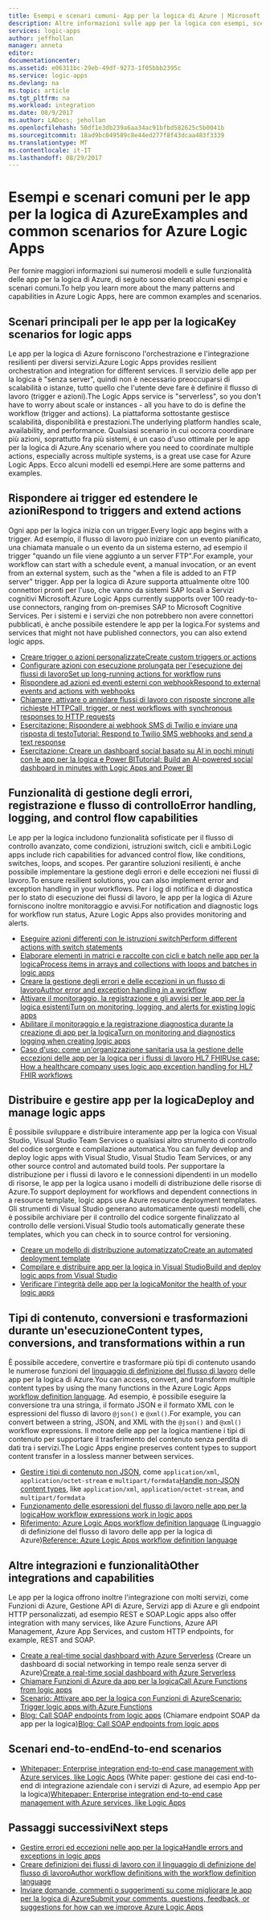 ```yaml
---
title: Esempi e scenari comuni- App per la logica di Azure | Microsoft Docs
description: Altre informazioni sulle app per la logica con esempi, scenari ed esercitazioni
services: logic-apps
author: jeffhollan
manager: anneta
editor: 
documentationcenter: 
ms.assetid: e06311bc-29eb-49df-9273-1f05bbb2395c
ms.service: logic-apps
ms.devlang: na
ms.topic: article
ms.tgt_pltfrm: na
ms.workload: integration
ms.date: 08/9/2017
ms.author: LADocs; jehollan
ms.openlocfilehash: 50df1e3db239a6aa34ac91bfbd582625c5b0041b
ms.sourcegitcommit: 18ad9bc049589c8e44ed277f8f43dcaa483f3339
ms.translationtype: MT
ms.contentlocale: it-IT
ms.lasthandoff: 08/29/2017
---
```

# <a name="examples-and-common-scenarios-for-azure-logic-apps"></a><span data-ttu-id="3e972-103">Esempi e scenari comuni per le app per la logica di Azure</span><span class="sxs-lookup"><span data-stu-id="3e972-103">Examples and common scenarios for Azure Logic Apps</span></span>

<span data-ttu-id="3e972-104">Per fornire maggiori informazioni sui numerosi modelli e sulle funzionalità delle app per la logica di Azure, di seguito sono elencati alcuni esempi e scenari comuni.</span><span class="sxs-lookup"><span data-stu-id="3e972-104">To help you learn more about the many patterns and capabilities in Azure Logic Apps, here are common examples and scenarios.</span></span>

## <a name="key-scenarios-for-logic-apps"></a><span data-ttu-id="3e972-105">Scenari principali per le app per la logica</span><span class="sxs-lookup"><span data-stu-id="3e972-105">Key scenarios for logic apps</span></span>

<span data-ttu-id="3e972-106">Le app per la logica di Azure forniscono l'orchestrazione e l'integrazione resilienti per diversi servizi.</span><span class="sxs-lookup"><span data-stu-id="3e972-106">Azure Logic Apps provides resilient orchestration and integration for different services.</span></span> <span data-ttu-id="3e972-107">Il servizio delle app per la logica è "senza server", quindi non è necessario preoccuparsi di scalabilità o istanze, tutto quello che l'utente deve fare è definire il flusso di lavoro (trigger e azioni).</span><span class="sxs-lookup"><span data-stu-id="3e972-107">The Logic Apps service is "serverless", so you don't have to worry about scale or instances - all you have to do is define the workflow (trigger and actions).</span></span> <span data-ttu-id="3e972-108">La piattaforma sottostante gestisce scalabilità, disponibilità e prestazioni.</span><span class="sxs-lookup"><span data-stu-id="3e972-108">The underlying platform handles scale, availability, and performance.</span></span> <span data-ttu-id="3e972-109">Qualsiasi scenario in cui occorra coordinare più azioni, soprattutto fra più sistemi, è un caso d'uso ottimale per le app per la logica di Azure.</span><span class="sxs-lookup"><span data-stu-id="3e972-109">Any scenario where you need to coordinate multiple actions, especially across multiple systems, is a great use case for Azure Logic Apps.</span></span> <span data-ttu-id="3e972-110">Ecco alcuni modelli ed esempi.</span><span class="sxs-lookup"><span data-stu-id="3e972-110">Here are some patterns and examples.</span></span>

## <a name="respond-to-triggers-and-extend-actions"></a><span data-ttu-id="3e972-111">Rispondere ai trigger ed estendere le azioni</span><span class="sxs-lookup"><span data-stu-id="3e972-111">Respond to triggers and extend actions</span></span>

<span data-ttu-id="3e972-112">Ogni app per la logica inizia con un trigger.</span><span class="sxs-lookup"><span data-stu-id="3e972-112">Every logic app begins with a trigger.</span></span> <span data-ttu-id="3e972-113">Ad esempio, il flusso di lavoro può iniziare con un evento pianificato, una chiamata manuale o un evento da un sistema esterno, ad esempio il trigger "quando un file viene aggiunto a un server FTP".</span><span class="sxs-lookup"><span data-stu-id="3e972-113">For example, your workflow can start with a schedule event, a manual invocation, or an event from an external system, such as the "when a file is added to an FTP server" trigger.</span></span> <span data-ttu-id="3e972-114">App per la logica di Azure supporta attualmente oltre 100 connettori pronti per l'uso, che vanno da sistemi SAP locali a Servizi cognitivi Microsoft.</span><span class="sxs-lookup"><span data-stu-id="3e972-114">Azure Logic Apps currently supports over 100 ready-to-use connectors, ranging from on-premises SAP to Microsoft Cognitive Services.</span></span> <span data-ttu-id="3e972-115">Per i sistemi e i servizi che non potrebbero non avere connettori pubblicati, è anche possibile estendere le app per la logica.</span><span class="sxs-lookup"><span data-stu-id="3e972-115">For systems and services that might not have published connectors, you can also extend logic apps.</span></span>

* [<span data-ttu-id="3e972-116">Creare trigger o azioni personalizzate</span><span class="sxs-lookup"><span data-stu-id="3e972-116">Create custom triggers or actions</span></span>](../logic-apps/logic-apps-create-api-app.md)
* [<span data-ttu-id="3e972-117">Configurare azioni con esecuzione prolungata per l'esecuzione dei flussi di lavoro</span><span class="sxs-lookup"><span data-stu-id="3e972-117">Set up long-running actions for workflow runs</span></span>](../logic-apps/logic-apps-create-api-app.md)
* [<span data-ttu-id="3e972-118">Rispondere ad azioni ed eventi esterni con webhook</span><span class="sxs-lookup"><span data-stu-id="3e972-118">Respond to external events and actions with webhooks</span></span>](../logic-apps/logic-apps-create-api-app.md)
* [<span data-ttu-id="3e972-119">Chiamare, attivare o annidare flussi di lavoro con risposte sincrone alle richieste HTTP</span><span class="sxs-lookup"><span data-stu-id="3e972-119">Call, trigger, or nest workflows with synchronous responses to HTTP requests</span></span>](../logic-apps/logic-apps-http-endpoint.md)
* [<span data-ttu-id="3e972-120">Esercitazione: Rispondere ai webhook SMS di Twilio e inviare una risposta di testo</span><span class="sxs-lookup"><span data-stu-id="3e972-120">Tutorial: Respond to Twilio SMS webhooks and send a text response</span></span>](https://channel9.msdn.com/Blogs/Windows-Azure/Azure-Logic-Apps-Walkthrough-Webhook-Functions-and-an-SMS-Bot)
* [<span data-ttu-id="3e972-121">Esercitazione: Creare un dashboard social basato su AI in pochi minuti con le app per la logica e Power BI</span><span class="sxs-lookup"><span data-stu-id="3e972-121">Tutorial: Build an AI-powered social dashboard in minutes with Logic Apps and Power BI</span></span>](http://aka.ms/logicappsdemo)

## <a name="error-handling-logging-and-control-flow-capabilities"></a><span data-ttu-id="3e972-122">Funzionalità di gestione degli errori, registrazione e flusso di controllo</span><span class="sxs-lookup"><span data-stu-id="3e972-122">Error handling, logging, and control flow capabilities</span></span>

<span data-ttu-id="3e972-123">Le app per la logica includono funzionalità sofisticate per il flusso di controllo avanzato, come condizioni, istruzioni switch, cicli e ambiti.</span><span class="sxs-lookup"><span data-stu-id="3e972-123">Logic apps include rich capabilities for advanced control flow, like conditions, switches, loops, and scopes.</span></span> <span data-ttu-id="3e972-124">Per garantire soluzioni resilienti, è anche possibile implementare la gestione degli errori e delle eccezioni nei flussi di lavoro.</span><span class="sxs-lookup"><span data-stu-id="3e972-124">To ensure resilient solutions, you can also implement error and exception handling in your workflows.</span></span> <span data-ttu-id="3e972-125">Per i log di notifica e di diagnostica per lo stato di esecuzione dei flussi di lavoro, le app per la logica di Azure forniscono inoltre monitoraggio e avvisi.</span><span class="sxs-lookup"><span data-stu-id="3e972-125">For notification and diagnostic logs for workflow run status, Azure Logic Apps also provides monitoring and alerts.</span></span>

* [<span data-ttu-id="3e972-126">Eseguire azioni differenti con le istruzioni switch</span><span class="sxs-lookup"><span data-stu-id="3e972-126">Perform different actions with switch statements</span></span>](../logic-apps/logic-apps-switch-case.md)
* [<span data-ttu-id="3e972-127">Elaborare elementi in matrici e raccolte con cicli e batch nelle app per la logica</span><span class="sxs-lookup"><span data-stu-id="3e972-127">Process items in arrays and collections with loops and batches in logic apps</span></span>](../logic-apps/logic-apps-loops-and-scopes.md)
* [<span data-ttu-id="3e972-128">Creare la gestione degli errori e delle eccezioni in un flusso di lavoro</span><span class="sxs-lookup"><span data-stu-id="3e972-128">Author error and exception handling in a workflow</span></span>](../logic-apps/logic-apps-exception-handling.md)
* [<span data-ttu-id="3e972-129">Attivare il monitoraggio, la registrazione e gli avvisi per le app per la logica esistenti</span><span class="sxs-lookup"><span data-stu-id="3e972-129">Turn on monitoring, logging, and alerts for existing logic apps</span></span>](../logic-apps/logic-apps-monitor-your-logic-apps.md)
* [<span data-ttu-id="3e972-130">Abilitare il monitoraggio e la registrazione diagnostica durante la creazione di app per la logica</span><span class="sxs-lookup"><span data-stu-id="3e972-130">Turn on monitoring and diagnostics logging when creating logic apps</span></span>](../logic-apps/logic-apps-monitor-your-logic-apps-oms.md)
* [<span data-ttu-id="3e972-131">Caso d'uso: come un'organizzazione sanitaria usa la gestione delle eccezioni delle app per la logica per i flussi di lavoro HL7 FHIR</span><span class="sxs-lookup"><span data-stu-id="3e972-131">Use case: How a healthcare company uses logic app exception handling for HL7 FHIR workflows</span></span>](../logic-apps/logic-apps-scenario-error-and-exception-handling.md)

## <a name="deploy-and-manage-logic-apps"></a><span data-ttu-id="3e972-132">Distribuire e gestire app per la logica</span><span class="sxs-lookup"><span data-stu-id="3e972-132">Deploy and manage logic apps</span></span>

<span data-ttu-id="3e972-133">È possibile sviluppare e distribuire interamente app per la logica con Visual Studio, Visual Studio Team Services o qualsiasi altro strumento di controllo del codice sorgente e compilazione automatica.</span><span class="sxs-lookup"><span data-stu-id="3e972-133">You can fully develop and deploy logic apps with Visual Studio, Visual Studio Team Services, or any other source control and automated build tools.</span></span> <span data-ttu-id="3e972-134">Per supportare la distribuzione per i flussi di lavoro e le connessioni dipendenti in un modello di risorse, le app per la logica usano i modelli di distribuzione delle risorse di Azure.</span><span class="sxs-lookup"><span data-stu-id="3e972-134">To support deployment for workflows and dependent connections in a resource template, logic apps use Azure resource deployment templates.</span></span> <span data-ttu-id="3e972-135">Gli strumenti di Visual Studio generano automaticamente questi modelli, che è possibile archiviare per il controllo del codice sorgente finalizzato al controllo delle versioni.</span><span class="sxs-lookup"><span data-stu-id="3e972-135">Visual Studio tools automatically generate these templates, which you can check in to source control for versioning.</span></span>

* [<span data-ttu-id="3e972-136">Creare un modello di distribuzione automatizzato</span><span class="sxs-lookup"><span data-stu-id="3e972-136">Create an automated deployment template</span></span>](../logic-apps/logic-apps-create-deploy-template.md)
* [<span data-ttu-id="3e972-137">Compilare e distribuire app per la logica in Visual Studio</span><span class="sxs-lookup"><span data-stu-id="3e972-137">Build and deploy logic apps from Visual Studio</span></span>](../logic-apps/logic-apps-deploy-from-vs.md)
* [<span data-ttu-id="3e972-138">Verificare l'integrità delle app per la logica</span><span class="sxs-lookup"><span data-stu-id="3e972-138">Monitor the health of your logic apps</span></span>](../logic-apps/logic-apps-monitor-your-logic-apps.md)

## <a name="content-types-conversions-and-transformations-within-a-run"></a><span data-ttu-id="3e972-139">Tipi di contenuto, conversioni e trasformazioni durante un'esecuzione</span><span class="sxs-lookup"><span data-stu-id="3e972-139">Content types, conversions, and transformations within a run</span></span>

<span data-ttu-id="3e972-140">È possibile accedere, convertire e trasformare più tipi di contenuto usando le numerose funzioni del [linguaggio di definizione del flusso di lavoro](http://aka.ms/logicappsdocs) delle app per la logica di Azure.</span><span class="sxs-lookup"><span data-stu-id="3e972-140">You can access, convert, and transform multiple content types by using the many functions in the Azure Logic Apps [workflow definition language](http://aka.ms/logicappsdocs).</span></span> <span data-ttu-id="3e972-141">Ad esempio, è possibile eseguire la conversione tra una stringa, il formato JSON e il formato XML con le espressioni del flusso di lavoro `@json()` e `@xml()`.</span><span class="sxs-lookup"><span data-stu-id="3e972-141">For example, you can convert between a string, JSON, and XML with the `@json()` and `@xml()` workflow expressions.</span></span> <span data-ttu-id="3e972-142">Il motore delle app per la logica mantiene i tipi di contenuto per supportare il trasferimento del contenuto senza perdita di dati tra i servizi.</span><span class="sxs-lookup"><span data-stu-id="3e972-142">The Logic Apps engine preserves content types to support content transfer in a lossless manner between services.</span></span>

* <span data-ttu-id="3e972-143">[Gestire i tipi di contenuto non JSON](../logic-apps/logic-apps-content-type.md), come `application/xml`, `application/octet-stream` e `multipart/formdata`</span><span class="sxs-lookup"><span data-stu-id="3e972-143">[Handle non-JSON content types](../logic-apps/logic-apps-content-type.md), like `application/xml`, `application/octet-stream`, and `multipart/formdata`</span></span>
* [<span data-ttu-id="3e972-144">Funzionamento delle espressioni del flusso di lavoro nelle app per la logica</span><span class="sxs-lookup"><span data-stu-id="3e972-144">How workflow expressions work in logic apps</span></span>](../logic-apps/logic-apps-author-definitions.md)
* <span data-ttu-id="3e972-145">[Riferimento: Azure Logic Apps workflow definition language](http://aka.ms/logicappsdocs) (Linguaggio di definizione del flusso di lavoro delle app per la logica di Azure)</span><span class="sxs-lookup"><span data-stu-id="3e972-145">[Reference: Azure Logic Apps workflow definition language](http://aka.ms/logicappsdocs)</span></span>

## <a name="other-integrations-and-capabilities"></a><span data-ttu-id="3e972-146">Altre integrazioni e funzionalità</span><span class="sxs-lookup"><span data-stu-id="3e972-146">Other integrations and capabilities</span></span>

<span data-ttu-id="3e972-147">Le app per la logica offrono inoltre l'integrazione con molti servizi, come Funzioni di Azure, Gestione API di Azure, Servizi app di Azure e gli endpoint HTTP personalizzati, ad esempio REST e SOAP.</span><span class="sxs-lookup"><span data-stu-id="3e972-147">Logic apps also offer integration with many services, like Azure Functions, Azure API Management, Azure App Services, and custom HTTP endpoints, for example, REST and SOAP.</span></span>

* <span data-ttu-id="3e972-148">[Create a real-time social dashboard with Azure Serverless](../logic-apps/logic-apps-scenario-social-serverless.md) (Creare un dashboard di social networking in tempo reale senza server di Azure)</span><span class="sxs-lookup"><span data-stu-id="3e972-148">[Create a real-time social dashboard with Azure Serverless](../logic-apps/logic-apps-scenario-social-serverless.md)</span></span>
* [<span data-ttu-id="3e972-149">Chiamare Funzioni di Azure da app per la logica</span><span class="sxs-lookup"><span data-stu-id="3e972-149">Call Azure Functions from logic apps</span></span>](../logic-apps/logic-apps-azure-functions.md)
* [<span data-ttu-id="3e972-150">Scenario: Attivare app per la logica con Funzioni di Azure</span><span class="sxs-lookup"><span data-stu-id="3e972-150">Scenario: Trigger logic apps with Azure Functions</span></span>](../logic-apps/logic-apps-scenario-function-sb-trigger.md)
* <span data-ttu-id="3e972-151">[Blog: Call SOAP endpoints from logic apps](https://blogs.msdn.microsoft.com/logicapps/2016/04/07/using-soap-services-with-logic-apps/) (Chiamare endpoint SOAP da app per la logica)</span><span class="sxs-lookup"><span data-stu-id="3e972-151">[Blog: Call SOAP endpoints from logic apps](https://blogs.msdn.microsoft.com/logicapps/2016/04/07/using-soap-services-with-logic-apps/)</span></span>

## <a name="end-to-end-scenarios"></a><span data-ttu-id="3e972-152">Scenari end-to-end</span><span class="sxs-lookup"><span data-stu-id="3e972-152">End-to-end scenarios</span></span>

* <span data-ttu-id="3e972-153">[Whitepaper: Enterprise integration end-to-end case management with Azure services, like Logic Apps](https://aka.ms/enterprise-integration-e2e-case-management-utilities-logic-apps) (White paper: gestione dei casi end-to-end di integrazione aziendale con i servizi di Azure, ad esempio App per la logica)</span><span class="sxs-lookup"><span data-stu-id="3e972-153">[Whitepaper: Enterprise integration end-to-end case management with Azure services, like Logic Apps](https://aka.ms/enterprise-integration-e2e-case-management-utilities-logic-apps)</span></span>

## <a name="next-steps"></a><span data-ttu-id="3e972-154">Passaggi successivi</span><span class="sxs-lookup"><span data-stu-id="3e972-154">Next steps</span></span>

- [<span data-ttu-id="3e972-155">Gestire errori ed eccezioni nelle app per la logica</span><span class="sxs-lookup"><span data-stu-id="3e972-155">Handle errors and exceptions in logic apps</span></span>](../logic-apps/logic-apps-exception-handling.md)
- [<span data-ttu-id="3e972-156">Creare definizioni dei flussi di lavoro con il linguaggio di definizione del flusso di lavoro</span><span class="sxs-lookup"><span data-stu-id="3e972-156">Author workflow definitions with the workflow definition language</span></span>](../logic-apps/logic-apps-author-definitions.md)
- [<span data-ttu-id="3e972-157">Inviare domande, commenti o suggerimenti su come migliorare le app per la logica di Azure</span><span class="sxs-lookup"><span data-stu-id="3e972-157">Submit your comments, questions, feedback, or suggestions for how can we improve Azure Logic Apps</span></span>](https://feedback.azure.com/forums/287593-logic-apps)